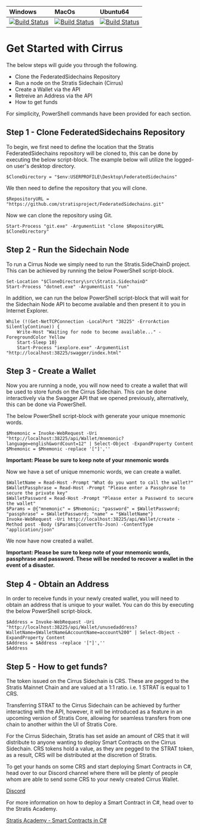 | Windows | MacOs | Ubuntu64
| :---- | :------ | :---- |
| [![Build Status](https://dev.azure.com/StratisProject/FederatedSidechains/_apis/build/status/FederatedSidechains-.NET-HostedWindowsContainer-CI?branchName=master)](https://dev.azure.com/StratisProject/FederatedSidechains/_build?definitionId=1) | [![Build Status](https://dev.azure.com/StratisProject/FederatedSidechains/_apis/build/status/FederatedSidechains-.NET-HostedmacOS-CI?branchName=master)](https://dev.azure.com/StratisProject/FederatedSidechains/_build?definitionId=3) | [![Build Status](https://dev.azure.com/StratisProject/FederatedSidechains/_apis/build/status/FederatedSidechains-.NET-HostedUbuntu1604-CI?branchName=master)](https://dev.azure.com/StratisProject/FederatedSidechains/_build?definitionId=2)


# Get Started with Cirrus
The below steps will guide you through the following.

 - Clone the FederatedSidechains Repository
 - Run a node on the Stratis Sidechain (Cirrus)
 - Create a Wallet via the API
 - Retreive an Address via the API
 - How to get funds
 
 For simplicity, PowerShell commands have been provided for each section.

 ## Step 1 - Clone FederatedSidechains Repository

To begin, we first need to define the location that the Stratis FederatedSidechains repository will be cloned to, this can be done by executing the below script-block. The example below will utilize the logged-on user's desktop directory.

    $CloneDirectory = "$env:USERPROFILE\Desktop\FederatedSidechains"

We then need to define the repository that you will clone.

    $RepositoryURL = "https://github.com/stratisproject/FederatedSidechains.git"

Now we can clone the repository using Git. 

    Start-Process "git.exe" -ArgumentList "clone $RepositoryURL $CloneDirectory"



## Step 2 - Run the Sidechain Node

To run a Cirrus Node we simply need to run the Stratis.SideChainD project. This can be achieved by running the below PowerShell script-block.

    Set-Location "$CloneDirectory\src\Stratis.SidechainD"
    Start-Process "dotnet.exe" -ArgumentList "run"

In addition, we can run the below PowerShell script-block that will wait for the Sidechain Node API to become available and then present it to you in Internet Explorer.

    While (!(Get-NetTCPConnection -LocalPort "38225" -ErrorAction SilentlyContinue)) {
        Write-Host "Waiting for node to become available..." -ForegroundColor Yellow
        Start-Sleep 10}
        Start-Process "iexplore.exe" -ArgumentList "http://localhost:38225/swagger/index.html"
   

## Step 3 - Create a Wallet

Now you are running a node, you will now need to create a wallet that will be used to store funds on the Cirrus Sidechain. This can be done interactively via the Swagger API that we opened previously, alternatively, this can be done via PowerShell.

The below PowerShell script-block with generate your unique mnemonic words.

    $Mnemonic = Invoke-WebRequest -Uri "http://localhost:38225/api/Wallet/mnemonic?language=english&wordCount=12" | Select-Object -ExpandProperty Content
    $Mnemonic = $Mnemonic -replace '["]',''
    
**Important: Please be sure to keep note of your mnemonic words**


Now we have a set of unique mnemonic words, we can create a wallet. 

    $WalletName = Read-Host -Prompt "What do you want to call the wallet?"
    $WalletPassphrase = Read-Host -Prompt "Please enter a Passphrase to secure the private key"
    $WalletPassword = Read-Host -Prompt "Please enter a Password to secure the wallet"
    $Params = @{"mnemonic" = $Mnemonic; "password" = $WalletPassword; "passphrase" = $WalletPassword; "name" = "$WalletName"}
    Invoke-WebRequest -Uri http://localhost:38225/api/Wallet/create -Method post -Body ($Params|ConvertTo-Json) -ContentType "application/json"

We now have now created a wallet. 

**Important: Please be sure to keep note of your mnemonic words, passphrase and password. These will be needed to recover a wallet in the event of a disaster.**

## Step 4 - Obtain an Address

In order to receive funds in your newly created wallet, you will need to obtain an address that is unique to your wallet. You can do this by executing the below PowerShell script-block.

    $Address = Invoke-WebRequest -Uri "http://localhost:38225/api/Wallet/unusedaddress?WalletName=$WalletName&AccountName=account%200" | Select-Object -ExpandProperty Content
    $Address = $Address -replace '["]',''
    $Address

## Step 5 - How to get funds?

The token issued on the Cirrus Sidechain is CRS. These are pegged to the Stratis Mainnet Chain and are valued at a 1:1 ratio. i.e. 1 STRAT is equal to 1 CRS. 

Transferring STRAT to the Cirrus Sidechain can be achieved by further interacting with the API, however, it will be introduced as a feature in an upcoming version of Stratis Core, allowing for seamless transfers from one chain to another within the UI of Stratis Core. 

For the Cirrus Sidechain, Stratis has set aside an amount of CRS that it will distribute to anyone wanting to deploy Smart Contracts on the Cirrus Sidechain. CRS tokens hold a value, as they are pegged to the STRAT token, as a result, CRS will be distributed at the discretion of Stratis.

To get your hands on some CRS and start deploying Smart Contracts in C#, head over to our Discord channel where there will be plenty of people whom are able to send some CRS to your newly created Cirrus Wallet.

[Discord](https://discordapp.com/invite/9tDyfZs)

For more information on how to deploy a Smart Contract in C#, head over to the Stratis Academy.

[Stratis Academy - Smart Contracts in C#](https://academy.stratisplatform.com/SmartContracts/smart-contracts-introduction.html)

